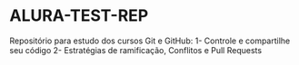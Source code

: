 # ALURA-TEST-REP

Repositório para estudo dos cursos Git e GitHub:
1- Controle e compartilhe seu código
2- Estratégias de ramificação, Conflitos e Pull Requests
